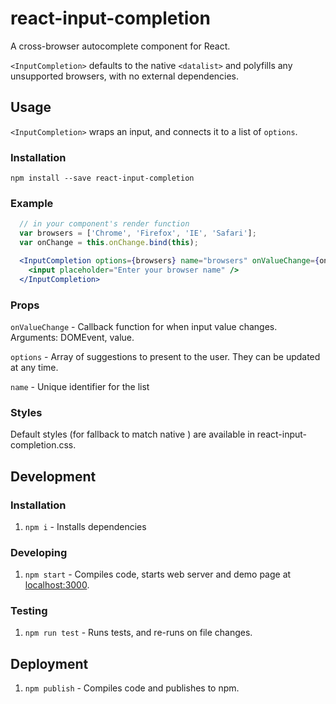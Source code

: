 # react-input-completion
A cross-browser autocomplete component for React.

`<InputCompletion>` defaults to the native `<datalist>` and polyfills any unsupported browsers, with no external dependencies.

## Usage

`<InputCompletion>` wraps an input, and connects it to a list of `options`.

### Installation

`npm install --save react-input-completion`

### Example

```jsx
  // in your component's render function
  var browsers = ['Chrome', 'Firefox', 'IE', 'Safari'];
  var onChange = this.onChange.bind(this);

  <InputCompletion options={browsers} name="browsers" onValueChange={onChange}>
    <input placeholder="Enter your browser name" />
  </InputCompletion>
```

### Props
  `onValueChange` - Callback function for when input value changes. Arguments: DOMEvent, value.

  `options` - Array of suggestions to present to the user. They can be updated at any time.

  `name` -  Unique identifier for the list

### Styles
Default styles (for fallback to match native
) are available in react-input-completion.css.

## Development

### Installation

1. `npm i` - Installs dependencies

### Developing

1. `npm start` - Compiles code, starts web server and demo page at [localhost:3000](http://localhost:3000).

### Testing

1. `npm run test` - Runs tests, and re-runs on file changes.

## Deployment

1. `npm publish` - Compiles code and publishes to npm.
